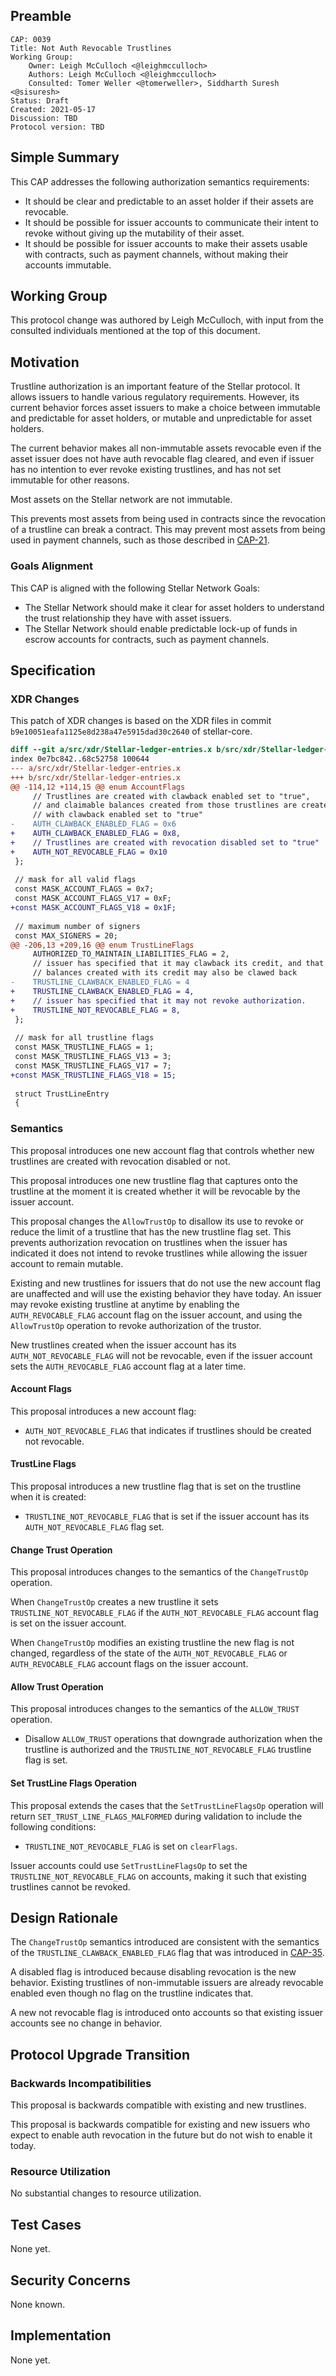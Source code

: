 ## Preamble

```
CAP: 0039
Title: Not Auth Revocable Trustlines
Working Group:
    Owner: Leigh McCulloch <@leighmcculloch>
    Authors: Leigh McCulloch <@leighmcculloch>
    Consulted: Tomer Weller <@tomerweller>, Siddharth Suresh <@sisuresh>
Status: Draft
Created: 2021-05-17
Discussion: TBD
Protocol version: TBD
```

## Simple Summary

This CAP addresses the following authorization semantics requirements:
- It should be clear and predictable to an asset holder if their assets are
revocable.
- It should be possible for issuer accounts to communicate their intent to
revoke without giving up the mutability of their asset.
- It should be possible for issuer accounts to make their assets usable with
contracts, such as payment channels, without making their accounts immutable.

## Working Group

This protocol change was authored by Leigh McCulloch, with input from the
consulted individuals mentioned at the top of this document.

## Motivation

Trustline authorization is an important feature of the Stellar protocol. It
allows issuers to handle various regulatory requirements. However, its current
behavior forces asset issuers to make a choice between immutable and predictable
for asset holders, or mutable and unpredictable for asset holders.

The current behavior makes all non-immutable assets revocable even if the asset
issuer does not have auth revocable flag cleared, and even if issuer has no
intention to ever revoke existing trustlines, and has not set immutable for
other reasons.

Most assets on the Stellar network are not immutable.

This prevents most assets from being used in contracts since the revocation of a
trustline can break a contract. This may prevent most assets from being used in payment channels, such as those described in [CAP-21].

### Goals Alignment

This CAP is aligned with the following Stellar Network Goals:

- The Stellar Network should make it clear for asset holders to understand the
trust relationship they have with asset issuers.
- The Stellar Network should enable predictable lock-up of funds in escrow
accounts for contracts, such as payment channels.

## Specification

### XDR Changes

This patch of XDR changes is based on the XDR files in commit
`b9e10051eafa1125e8d238a47e5915dad30c2640` of stellar-core.

```diff mddiffcheck.base=b9e10051eafa1125e8d238a47e5915dad30c2640
diff --git a/src/xdr/Stellar-ledger-entries.x b/src/xdr/Stellar-ledger-entries.x
index 0e7bc842..68c52758 100644
--- a/src/xdr/Stellar-ledger-entries.x
+++ b/src/xdr/Stellar-ledger-entries.x
@@ -114,12 +114,15 @@ enum AccountFlags
     // Trustlines are created with clawback enabled set to "true",
     // and claimable balances created from those trustlines are created
     // with clawback enabled set to "true"
-    AUTH_CLAWBACK_ENABLED_FLAG = 0x6
+    AUTH_CLAWBACK_ENABLED_FLAG = 0x8,
+    // Trustlines are created with revocation disabled set to "true"
+    AUTH_NOT_REVOCABLE_FLAG = 0x10
 };
 
 // mask for all valid flags
 const MASK_ACCOUNT_FLAGS = 0x7;
 const MASK_ACCOUNT_FLAGS_V17 = 0xF;
+const MASK_ACCOUNT_FLAGS_V18 = 0x1F;
 
 // maximum number of signers
 const MAX_SIGNERS = 20;
@@ -206,13 +209,16 @@ enum TrustLineFlags
     AUTHORIZED_TO_MAINTAIN_LIABILITIES_FLAG = 2,
     // issuer has specified that it may clawback its credit, and that claimable
     // balances created with its credit may also be clawed back
-    TRUSTLINE_CLAWBACK_ENABLED_FLAG = 4
+    TRUSTLINE_CLAWBACK_ENABLED_FLAG = 4,
+    // issuer has specified that it may not revoke authorization.
+    TRUSTLINE_NOT_REVOCABLE_FLAG = 8,
 };
 
 // mask for all trustline flags
 const MASK_TRUSTLINE_FLAGS = 1;
 const MASK_TRUSTLINE_FLAGS_V13 = 3;
 const MASK_TRUSTLINE_FLAGS_V17 = 7;
+const MASK_TRUSTLINE_FLAGS_V18 = 15;
 
 struct TrustLineEntry
 {

```

### Semantics

This proposal introduces one new account flag that controls whether new trustlines are created with revocation disabled or not.

This proposal introduces one new trustline flag that captures onto the trustline
at the moment it is created whether it will be revocable by the issuer account.

This proposal changes the `AllowTrustOp` to disallow its use to revoke or reduce
the limit of a trustline that has the new trustline flag set. This prevents
authorization revocation on trustlines when the issuer has indicated it does not
intend to revoke trustlines while allowing the issuer account to remain mutable.

Existing and new trustlines for issuers that do not use the new account flag are
unaffected and will use the existing behavior they have today. An issuer may
revoke existing trustline at anytime by enabling the `AUTH_REVOCABLE_FLAG`
account flag on the issuer account, and using the `AllowTrustOp` operation to
revoke authorization of the trustor.

New trustlines created when the issuer account has its `AUTH_NOT_REVOCABLE_FLAG`
will not be revocable, even if the issuer account sets the `AUTH_REVOCABLE_FLAG`
account flag at a later time.

#### Account Flags

This proposal introduces a new account flag:
- `AUTH_NOT_REVOCABLE_FLAG` that indicates if trustlines should be created
not revocable.

#### TrustLine Flags

This proposal introduces a new trustline flag that is set on the trustline
when it is created:
- `TRUSTLINE_NOT_REVOCABLE_FLAG` that is set if the issuer account has its
`AUTH_NOT_REVOCABLE_FLAG` flag set.

#### Change Trust Operation

This proposal introduces changes to the semantics of the `ChangeTrustOp`
operation.

When `ChangeTrustOp` creates a new trustline it sets 
`TRUSTLINE_NOT_REVOCABLE_FLAG` if the `AUTH_NOT_REVOCABLE_FLAG` account flag is
set on the issuer account.

When `ChangeTrustOp` modifies an existing trustline the new flag is not changed,
regardless of the state of the `AUTH_NOT_REVOCABLE_FLAG` or
`AUTH_REVOCABLE_FLAG` account flags on the issuer account.

#### Allow Trust Operation

This proposal introduces changes to the semantics of the `ALLOW_TRUST` operation.

- Disallow `ALLOW_TRUST` operations that downgrade authorization when the
trustline is authorized and the `TRUSTLINE_NOT_REVOCABLE_FLAG` trustline flag is
set.

#### Set TrustLine Flags Operation

This proposal extends the cases that the `SetTrustLineFlagsOp` operation will return `SET_TRUST_LINE_FLAGS_MALFORMED` during validation to include the following conditions:
- `TRUSTLINE_NOT_REVOCABLE_FLAG` is set on `clearFlags`.

Issuer accounts could use `SetTrustLineFlagsOp` to set the
`TRUSTLINE_NOT_REVOCABLE_FLAG` on accounts, making it such
that existing trustlines cannot be revoked.

## Design Rationale

The `ChangeTrustOp` semantics introduced are consistent with the semantics of the `TRUSTLINE_CLAWBACK_ENABLED_FLAG` flag that was introduced in [CAP-35].

A disabled flag is introduced because disabling revocation is the new behavior.
Existing trustlines of non-immutable issuers are already revocable enabled even
though no flag on the trustline indicates that.

A new not revocable flag is introduced onto accounts so that existing issuer accounts see no change in behavior.

## Protocol Upgrade Transition

### Backwards Incompatibilities

This proposal is backwards compatible with existing and new trustlines.

This proposal is backwards compatible for existing and new issuers who expect to
enable auth revocation in the future but do not wish to enable it today.

### Resource Utilization

No substantial changes to resource utilization.

## Test Cases

None yet.

## Security Concerns

None known.

## Implementation

None yet.

[CAP-21]: ./cap-0021.md
[CAP-35]: ./cap-0035.md
